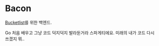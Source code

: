 # Bacon

[Bucketlist](https://github.com/Yoruroong/bucketlist)를 위한 백엔드.

Go 처음 배우고 그냥 코드 덕지덕지 발라둔거라 스파게티에요. 미래의 내가 코드 다시 쓰겠지 뭐..
